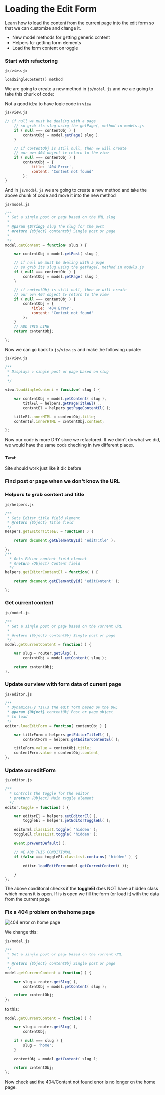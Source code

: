 # Loading the Edit Form
Learn how to load the content from the current page into 
the edit form so that we can customize and change it.

* New model methods for getting generic content
* Helpers for getting form elements
* Load the form content on toggle

### Start with refactoring

`js/view.js`

`loadSingleContent() method`

We are going to create a new method in `js/model.js` and we are going to take this chunk of code:

Not a good idea to have logic code in `view`

`js/view.js`

```js
// if null we must be dealing with a page
    // so grab its slug using the getPage() method in models.js
    if ( null === contentObj ) {
        contentObj = model.getPage( slug );
    }

    // if contentObj is still null, then we will create
    // our own 404 object to return to the view
    if ( null === contentObj ) {
        contentObj = {
            title: '404 Error',
            content: 'Content not found'
        };
}
```

And in `js/model.js` we are going to create a new method 
and take the above chunk of code and move it into the 
new method

`js/model.js`

```js
/**
 * Get a single post or page based on the URL slug
 *
 * @param {String} slug The slug for the post
 * @return {Object} contentObj Single post or page
 *
 */
model.getContent = function( slug ) {

    var contentObj = model.getPost( slug );

    // if null we must be dealing with a page
    // so grab its slug using the getPage() method in models.js
    if ( null === contentObj ) {
        contentObj = model.getPage( slug );
    }

    // if contentObj is still null, then we will create
    // our own 404 object to return to the view
    if ( null === contentObj ) {
        contentObj = {
            title: '404 Error',
            content: 'Content not found'
        };
    }
    // ADD THIS LINE
    return contentObj;

};
```

Now we can go back to `js/view.js` and make the 
following update:

`js/view.js`

```js
/**
 * Displays a single post or page based on slug
 *
 */

view.loadSingleContent = function( slug ) {

    var contentObj = model.getContent( slug ),
        titleEl = helpers.getPageTitleEl( ),
        contentEl = helpers.getPageContentEl( );

    titleEl.innerHTML = contentObj.title;
    contentEl.innerHTML = contentObj.content;

};
```

Now our code is more DRY since we refactored. If we 
didn't do what we did, we would have the same 
code checking in two different places.

### Test
Site should work just like it did before

### Find post or page when we don't know the URL

### Helpers to grab content and title

`js/helpers.js`

```js
/**
 * Gets Editor title field element
 * @return {Object} Title field
 */
helpers.getEditorTitleEl = function( ) {

    return document.getElementById( 'editTitle' );

};
/**
  * Gets Editor content field element
  * @return {Object} Content field
  */
helpers.getEditorContentEl = function( ) {

    return document.getElementById( 'editContent' );

};
```

### Get current content

`js/model.js`

```js
/**
 * Get a single post or page based on the current URL
 *
 * @return {Object} contentObj Single post or page
 */
model.getCurrentContent = function( ) {

    var slug = router.getSlug( ),
        contentObj = model.getContent( slug );

    return contentObj;
};
```

### Update our view with form data of current page

`js/editor.js`

```js
/**
 * Dynamically fills the edit form based on the URL
 * @param {Object} contentObj Post or page object
 * to load
 */
editor.loadEditForm = function( contentObj ) {

    var titleForm = helpers.getEditorTitleEl( ),
        contentForm = helpers.getEditorContentEl( );

    titleForm.value = contentObj.title;
    contentForm.value = contentObj.content;
};
```

### Update our editForm

`js/editor.js`

```js
/**
  * Controls the toggle for the editor
  * @return {Object} Main toggle element
  */
editor.toggle = function( ) {

    var editorEl = helpers.getEditorEl( ),
        toggleEl = helpers.getEditorToggleEl( );

    editorEl.classList.toggle( 'hidden' );
    toggleEl.classList.toggle( 'hidden' );

    event.preventDefault( );
    
    // WE ADD THIS CONDITIONAL
    if (false === toggleEl.classList.contains( 'hidden' )) {

        editor.loadEditForm(model.getCurrentContent( ));

    }
};
```

The above conditonal checks if the **toggleEl** does NOT 
have a hidden class which means it is open. If is is 
open we fill the form (or load it) with the data from 
the current page

### Fix a 404 problem on the home page

![404 error on home page](https://i.imgur.com/MRpd4kO.png)

We change this:

`js/model.js`

```js
/**
 * Get a single post or page based on the current URL
 *
 * @return {Object} contentObj Single post or page
 */
model.getCurrentContent = function( ) {

    var slug = router.getSlug( ),
        contentObj = model.getContent( slug );

    return contentObj;
};
```

to this:

```js
model.getCurrentContent = function( ) {

    var slug = router.getSlug( ),
        contentObj;

    if ( null === slug ) {
        slug = 'home';
    }
    
    contentObj = model.getContent( slug );

    return contentObj;
};
```

Now check and the 404/Content not found 
error is no longer on the home page.


